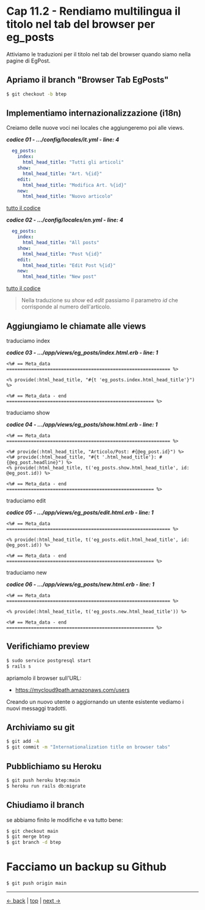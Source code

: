 # <a name="top"></a> Cap 11.2 - Rendiamo multilingua il titolo nel tab del browser per eg_posts

Attiviamo le traduzioni per il titolo nel tab del browser quando siamo nella pagine di EgPost.



## Apriamo il branch "Browser Tab EgPosts"

```bash
$ git checkout -b btep
```



## Implementiamo internazionalizzazione (i18n)

Creiamo delle nuove voci nei locales che aggiungeremo poi alle views.

***codice 01 - .../config/locales/it.yml - line: 4***

```yaml
  eg_posts:
    index:
      html_head_title: "Tutti gli articoli"
    show:
      html_head_title: "Art. %{id}"
    edit:
      html_head_title: "Modifica Art. %{id}"
    new:
      html_head_title: "Nuovo articolo"
```

[tutto il codice](https://github.com/flaviobordonidev/leanpubabrandnewcms/blob/master/01-base/11-eg_posts/02_01-config-locales-it.yml)


***codice 02 - .../config/locales/en.yml - line: 4***

```yaml
  eg_posts:
    index:
      html_head_title: "All posts"
    show:
      html_head_title: "Post %{id}"
    edit:
      html_head_title: "Edit Post %{id}"
    new:
      html_head_title: "New post"
```

[tutto il codice](https://github.com/flaviobordonidev/leanpubabrandnewcms/blob/master/01-base/11-eg_posts/02_02-config-locales-en.yml)

> Nella traduzione su *show* ed *edit* passiamo il parametro *id* che corrisponde al numero dell'articolo.



## Aggiungiamo le chiamate alle views

traduciamo index

***codice 03 - .../app/views/eg_posts/index.html.erb - line: 1***

```html+erb
<%# == Meta_data ============================================================ %>

<% provide(:html_head_title, "#{t 'eg_posts.index.html_head_title'}") %>

<%# == Meta_data - end ====================================================== %>
```

traduciamo show

***codice 04 - .../app/views/eg_posts/show.html.erb - line: 1***

```html+erb
<%# == Meta_data ============================================================ %>

<%# provide(:html_head_title, "Articolo/Post: #{@eg_post.id}") %>
<%# provide(:html_head_title, "#{t '.html_head_title'}: #{@eg_post.headline}") %>
<% provide(:html_head_title, t('eg_posts.show.html_head_title', id: @eg_post.id)) %>

<%# == Meta_data - end ====================================================== %>
```

traduciamo edit

***codice 05 - .../app/views/eg_posts/edit.html.erb - line: 1***

```html+erb
<%# == Meta_data ============================================================ %>

<% provide(:html_head_title, t('eg_posts.edit.html_head_title', id: @eg_post.id)) %>

<%# == Meta_data - end ====================================================== %>
```

traduciamo new

***codice 06 - .../app/views/eg_posts/new.html.erb - line: 1***

```html+erb
<%# == Meta_data ============================================================ %>

<% provide(:html_head_title, t('eg_posts.new.html_head_title')) %>

<%# == Meta_data - end ====================================================== %>
```



## Verifichiamo preview

```bash
$ sudo service postgresql start
$ rails s
```

apriamolo il browser sull'URL:

* https://mycloud9path.amazonaws.com/users

Creando un nuovo utente o aggiornando un utente esistente vediamo i nuovi messaggi tradotti.



## Archiviamo su git

```bash
$ git add -A
$ git commit -m "Internationalization title on browser tabs"
```



## Pubblichiamo su Heroku

```bash
$ git push heroku btep:main
$ heroku run rails db:migrate
```



## Chiudiamo il branch

se abbiamo finito le modifiche e va tutto bene:

```bash
$ git checkout main
$ git merge btep
$ git branch -d btep
```



# Facciamo un backup su Github

```bash
$ git push origin main
```



---

[<- back](https://github.com/flaviobordonidev/leanpubabrandnewcms/blob/master/01-base/11-eg_posts/01-eg_posts-seeds-it.md)
 | [top](#top) |
[next ->](https://github.com/flaviobordonidev/leanpubabrandnewcms/blob/master/01-base/11-eg_posts/03-eg_posts-protected-it.md)
